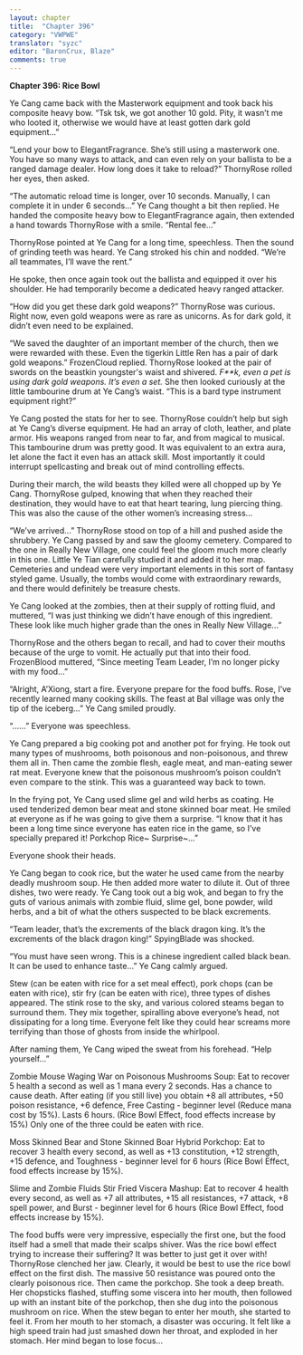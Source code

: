 ```yaml
---
layout: chapter
title:  "Chapter 396"
category: "VWPWE"
translator: "syzc"
editor: "BaronCrux, Blaze"
comments: true
---
```


**Chapter 396: Rice Bowl**

Ye Cang came back with the Masterwork equipment and took back his composite heavy bow. “Tsk tsk, we got another 10 gold. Pity, it wasn’t me who looted it, otherwise we would have at least gotten dark gold equipment...”

“Lend your bow to ElegantFragrance. She’s still using a masterwork one. You have so many ways to attack, and can even rely on your ballista to be a ranged damage dealer. How long does it take to reload?” ThornyRose rolled her eyes, then asked.

“The automatic reload time is longer, over 10 seconds. Manually, I can complete it in under 6 seconds...” Ye Cang thought a bit then replied. He handed the composite heavy bow to ElegantFragrance again, then extended a hand towards ThornyRose with a smile. “Rental fee…”

ThornyRose pointed at Ye Cang for a long time, speechless. Then the sound of grinding teeth was heard. Ye Cang stroked his chin and nodded. “We’re all teammates, I’ll wave the rent.”

He spoke, then once again took out the ballista and equipped it over his shoulder. He had temporarily become a dedicated heavy ranged attacker.

“How did you get these dark gold weapons?” ThornyRose was curious. Right now, even gold weapons were as rare as unicorns. As for dark gold, it didn’t even need to be explained.

“We saved the daughter of an important member of the church, then we were rewarded with these. Even the tigerkin Little Ren has a pair of dark gold weapons.” FrozenCloud replied. ThornyRose looked at the pair of swords on the beastkin youngster's waist and shivered. *F\*\*k, even a pet is using dark gold weapons. It’s even a set.* She then looked curiously at the little tambourine drum at Ye Cang’s waist. “This is a bard type instrument equipment right?”

Ye Cang posted the stats for her to see. ThornyRose couldn’t help but sigh at Ye Cang’s diverse equipment. He had an array of cloth, leather, and plate armor. His weapons ranged from near to far, and from magical to musical. This tambourine drum was pretty good. It was equivalent to an extra aura, let alone the fact it even has an attack skill. Most importantly it could interrupt spellcasting and break out of mind controlling effects.

During their march, the wild beasts they killed were all chopped up by Ye Cang. ThornyRose gulped, knowing that when they reached their destination, they would have to eat that heart tearing, lung piercing thing. This was also the cause of the other women’s increasing stress...

“We’ve arrived...” ThornyRose stood on top of a hill and pushed aside the shrubbery. Ye Cang passed by and saw the gloomy cemetery. Compared to the one in Really New Village, one could feel the gloom much more clearly in this one. Little Ye Tian carefully studied it and added it to her map. Cemeteries and undead were very important elements in this sort of fantasy styled game. Usually, the tombs would come with extraordinary rewards, and there would definitely be treasure chests.

Ye Cang looked at the zombies, then at their supply of rotting fluid, and muttered, “I was just thinking we didn’t have enough of this ingredient. These look like much higher grade than the ones in Really New Village...”

ThornyRose and the others began to recall, and had to cover their mouths because of the urge to vomit. He actually put that into their food. FrozenBlood muttered, “Since meeting Team Leader, I’m no longer picky with my food...”

“Alright, A’Xiong, start a fire. Everyone prepare for the food buffs. Rose, I’ve recently learned many cooking skills. The feast at Bal village was only the tip of the iceberg...” Ye Cang smiled proudly.

“......” Everyone was speechless.

Ye Cang prepared a big cooking pot and another pot for frying. He took out many types of mushrooms, both poisonous and non-poisonous, and threw them all in. Then came the zombie flesh, eagle meat, and man-eating sewer rat meat. Everyone knew that the poisonous mushroom’s poison couldn’t even compare to the stink. This was a guaranteed way back to town. 

In the frying pot, Ye Cang used slime gel and wild herbs as coating. He used tenderized demon bear meat and stone skinned boar meat. He smiled at everyone as if he was going to give them a surprise. “I know that it has been a long time since everyone has eaten rice in the game, so I’ve specially prepared it! Porkchop Rice~ Surprise~...”

Everyone shook their heads.

Ye Cang began to cook rice, but the water he used came from the nearby deadly mushroom soup. He then added more water to dilute it. Out of three dishes, two were ready. Ye Cang took out a big wok, and began to fry the guts of various animals with zombie fluid, slime gel, bone powder, wild herbs, and a bit of what the others suspected to be black excrements.

“Team leader, that’s the excrements of the black dragon king. It’s the excrements of the black dragon king!” SpyingBlade was shocked.

“You must have seen wrong. This is a chinese ingredient called black bean. It can be used to enhance taste...” Ye Cang calmly argued.

Stew (can be eaten with rice for a set meal effect), pork chops (can be eaten with rice), stir fry (can be eaten with rice), three types of dishes appeared. The stink rose to the sky, and various colored steams began to surround them. They mix together, spiralling above everyone’s head, not dissipating for a long time. Everyone felt like they could hear screams more terrifying than those of ghosts from inside the whirlpool.

After naming them, Ye Cang wiped the sweat from his forehead. “Help yourself...”

Zombie Mouse Waging War on Poisonous Mushrooms Soup: Eat to recover 5 health a second as well as 1 mana every 2 seconds. Has a chance to cause death. After eating (if you still live) you obtain +8 all attributes, +50 poison resistance, +6 defence, Free Casting - beginner level (Reduce mana cost by 15%). Lasts 6 hours. (Rice Bowl Effect, food effects increase by 15%) Only one of the three could be eaten with rice.

Moss Skinned Bear and Stone Skinned Boar Hybrid Porkchop:  Eat to recover 3 health every second, as well as +13 constitution, +12 strength, +15 defence, and Toughness - beginner level for 6 hours (Rice Bowl Effect, food effects increase by 15%).

Slime and Zombie Fluids Stir Fried Viscera Mashup: Eat to recover 4 health every second, as well as +7 all attributes, +15 all resistances, +7 attack, +8 spell power, and Burst - beginner level for 6 hours (Rice Bowl Effect, food effects increase by 15%).

The food buffs were very impressive, especially the first one, but the food itself had a smell that made their scalps shiver. Was the rice bowl effect trying to increase their suffering? It was better to just get it over with! ThornyRose clenched her jaw. Clearly, it would be best to use the rice bowl effect on the first dish. The massive 50 resistance was poured onto the clearly poisonous rice. Then came the porkchop. She took a deep breath. Her chopsticks flashed, stuffing some viscera into her mouth, then followed up with an instant bite of the porkchop, then she dug into the poisonous mushroom on rice. When the stew began to enter her mouth, she started to feel it. From her mouth to her stomach, a disaster was occuring. It felt like a high speed train had just smashed down her throat, and exploded in her stomach. Her mind began to lose focus...
